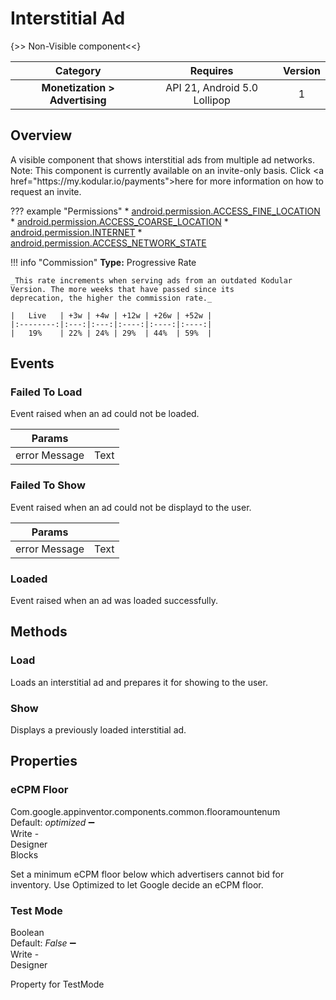 # Interstitial Ad

{>> Non-Visible component<<}

| Category | Requires | Version |
|:--------:|:-------:|:--------:|
|**Monetization > Advertising**|<span class="chip chip-any">API 21, Android 5.0 Lollipop</span>|<span class="chip chip-number">1</span>|

## Overview

A visible component that shows interstitial ads from multiple ad networks.  
Note\: This component is currently available on an invite-only basis. Click <a href\="https\://my.kodular.io/payments">here</a> for more information on how to request an invite.

??? example "Permissions"
    * [android.permission.ACCESS_FINE_LOCATION](https://developer.android.com/reference/android/Manifest.permission.html#ACCESS_FINE_LOCATION)
    * [android.permission.ACCESS_COARSE_LOCATION](https://developer.android.com/reference/android/Manifest.permission.html#ACCESS_COARSE_LOCATION)
    * [android.permission.INTERNET](https://developer.android.com/reference/android/Manifest.permission.html#INTERNET)
    * [android.permission.ACCESS_NETWORK_STATE](https://developer.android.com/reference/android/Manifest.permission.html#ACCESS_NETWORK_STATE)

!!! info "Commission"
    **Type:** Progressive Rate

    _This rate increments when serving ads from an outdated Kodular Version. The more weeks that have passed since its
    deprecation, the higher the commission rate._

    |   Live   | +3w | +4w | +12w | +26w | +52w |
    |:--------:|:---:|:---:|:----:|:----:|:----:|
    |   19%    | 22% | 24% | 29%  | 44%  | 59%  |

## Events

### Failed To Load

Event raised when an ad could not be loaded.

<div class="block" ai2-block="event" not-rendered="true" value="%7B%22componentName%22:%20%22Interstitial%20Ad%22,%20%22name%22:%20%22Failed%20To%20Load%22,%20%22param%22:%20%5B%22error%20Message%22%5D%7D"></div>

| Params | []() |
|--------|------|
|error Message|<span class="chip chip-text">Text</span>|

### Failed To Show

Event raised when an ad could not be displayd to the user.

<div class="block" ai2-block="event" not-rendered="true" value="%7B%22componentName%22:%20%22Interstitial%20Ad%22,%20%22name%22:%20%22Failed%20To%20Show%22,%20%22param%22:%20%5B%22error%20Message%22%5D%7D"></div>

| Params | []() |
|--------|------|
|error Message|<span class="chip chip-text">Text</span>|

### Loaded

Event raised when an ad was loaded successfully.

<div class="block" ai2-block="event" not-rendered="true" value="%7B%22componentName%22:%20%22Interstitial%20Ad%22,%20%22name%22:%20%22Loaded%22,%20%22param%22:%20%5B%5D%7D"></div>

## Methods

### Load

Loads an interstitial ad and prepares it for showing to the user.

<div class="block" ai2-block="method" not-rendered="true" value="%7B%22componentName%22:%20%22Interstitial%20Ad%22,%20%22name%22:%20%22Load%22,%20%22output%22:%20false,%20%22param%22:%20%5B%5D%7D"></div>

### Show

Displays a previously loaded interstitial ad.

<div class="block" ai2-block="method" not-rendered="true" value="%7B%22componentName%22:%20%22Interstitial%20Ad%22,%20%22name%22:%20%22Show%22,%20%22output%22:%20false,%20%22param%22:%20%5B%5D%7D"></div>

## Properties

### eCPM Floor

<span style="user-select: none; white-space:pre-wrap;"><span class="chip chip-unknown">Com.google.appinventor.components.common.flooramountenum</span> <span class="chip chip-unknown">Default: <i>optimized</i></span> :heavy_minus_sign: <span class="chip chip-rw">Write</span>  - <span class="chip chip-bd">Designer</span> <span class="chip chip-bd">Blocks</span></span>

Set a minimum eCPM floor below which advertisers cannot bid for inventory. Use Optimized to let Google decide an eCPM floor.

<div class="block" ai2-block="property" not-rendered="true" value="%7B%22componentName%22:%20%22Interstitial%20Ad%22,%20%22name%22:%20%22eCPM%20Floor%22,%20%22getter%22:%20false%7D"></div>

### Test Mode

<span style="user-select: none; white-space:pre-wrap;"><span class="chip chip-boolean">Boolean</span> <span class="chip chip-boolean">Default: <i>False</i></span> :heavy_minus_sign: <span class="chip chip-rw">Write</span>  - <span class="chip chip-bd">Designer</span></span>

Property for TestMode
